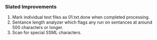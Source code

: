 ### Slated Improvements

1. Mark individual text files as 01.txt.done when completed processing.
2. Sentance length analyzer which flags any run on sentances at around 500 characters or longer.
3. Scan for special SSML characters.